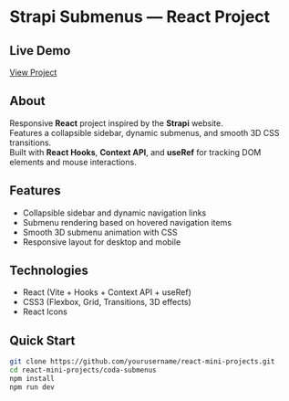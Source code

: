 # Strapi Submenus — React Project

## Live Demo
[View Project](your-live-demo-link-here)

## About
Responsive **React** project inspired by the **Strapi** website.  
Features a collapsible sidebar, dynamic submenus, and smooth 3D CSS transitions.  
Built with **React Hooks**, **Context API**, and **useRef** for tracking DOM elements and mouse interactions.

## Features
- Collapsible sidebar and dynamic navigation links  
- Submenu rendering based on hovered navigation items  
- Smooth 3D submenu animation with CSS  
- Responsive layout for desktop and mobile  

## Technologies
- React (Vite + Hooks + Context API + useRef)  
- CSS3 (Flexbox, Grid, Transitions, 3D effects)  
- React Icons  

## Quick Start
```bash
git clone https://github.com/yourusername/react-mini-projects.git
cd react-mini-projects/coda-submenus
npm install
npm run dev
